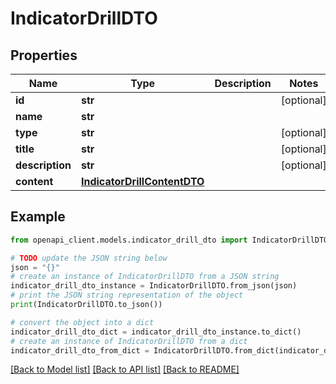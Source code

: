 # IndicatorDrillDTO


## Properties

Name | Type | Description | Notes
------------ | ------------- | ------------- | -------------
**id** | **str** |  | [optional] 
**name** | **str** |  | 
**type** | **str** |  | [optional] 
**title** | **str** |  | [optional] 
**description** | **str** |  | [optional] 
**content** | [**IndicatorDrillContentDTO**](IndicatorDrillContentDTO.md) |  | 

## Example

```python
from openapi_client.models.indicator_drill_dto import IndicatorDrillDTO

# TODO update the JSON string below
json = "{}"
# create an instance of IndicatorDrillDTO from a JSON string
indicator_drill_dto_instance = IndicatorDrillDTO.from_json(json)
# print the JSON string representation of the object
print(IndicatorDrillDTO.to_json())

# convert the object into a dict
indicator_drill_dto_dict = indicator_drill_dto_instance.to_dict()
# create an instance of IndicatorDrillDTO from a dict
indicator_drill_dto_from_dict = IndicatorDrillDTO.from_dict(indicator_drill_dto_dict)
```
[[Back to Model list]](../README.md#documentation-for-models) [[Back to API list]](../README.md#documentation-for-api-endpoints) [[Back to README]](../README.md)


